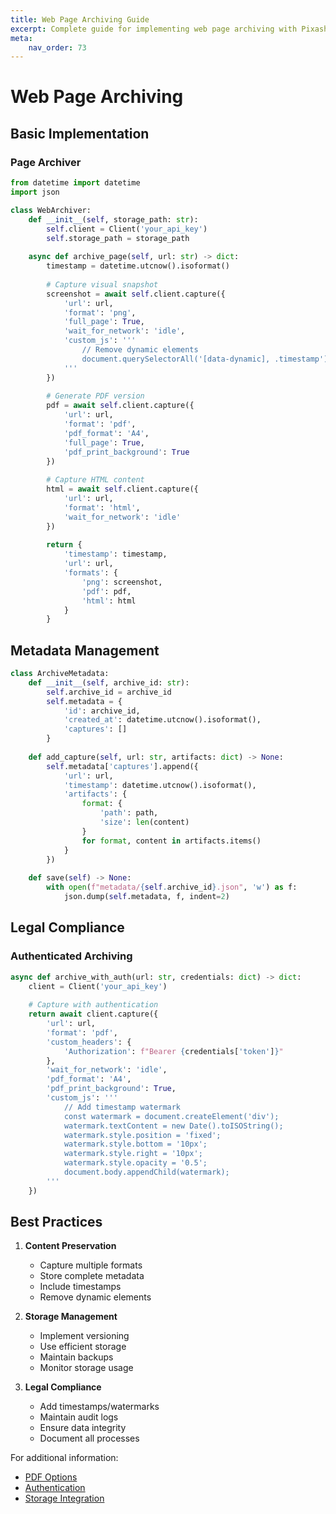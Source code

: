 ```yaml
---
title: Web Page Archiving Guide
excerpt: Complete guide for implementing web page archiving with Pixashot, including content preservation, document generation, and metadata handling.
meta:
    nav_order: 73
---
```


# Web Page Archiving

## Basic Implementation

### Page Archiver
```python
from datetime import datetime
import json

class WebArchiver:
    def __init__(self, storage_path: str):
        self.client = Client('your_api_key')
        self.storage_path = storage_path
    
    async def archive_page(self, url: str) -> dict:
        timestamp = datetime.utcnow().isoformat()
        
        # Capture visual snapshot
        screenshot = await self.client.capture({
            'url': url,
            'format': 'png',
            'full_page': True,
            'wait_for_network': 'idle',
            'custom_js': '''
                // Remove dynamic elements
                document.querySelectorAll('[data-dynamic], .timestamp').forEach(el => el.remove());
            '''
        })
        
        # Generate PDF version
        pdf = await self.client.capture({
            'url': url,
            'format': 'pdf',
            'pdf_format': 'A4',
            'full_page': True,
            'pdf_print_background': True
        })
        
        # Capture HTML content
        html = await self.client.capture({
            'url': url,
            'format': 'html',
            'wait_for_network': 'idle'
        })
        
        return {
            'timestamp': timestamp,
            'url': url,
            'formats': {
                'png': screenshot,
                'pdf': pdf,
                'html': html
            }
        }
```

## Metadata Management

```python
class ArchiveMetadata:
    def __init__(self, archive_id: str):
        self.archive_id = archive_id
        self.metadata = {
            'id': archive_id,
            'created_at': datetime.utcnow().isoformat(),
            'captures': []
        }
    
    def add_capture(self, url: str, artifacts: dict) -> None:
        self.metadata['captures'].append({
            'url': url,
            'timestamp': datetime.utcnow().isoformat(),
            'artifacts': {
                format: {
                    'path': path,
                    'size': len(content)
                }
                for format, content in artifacts.items()
            }
        })
    
    def save(self) -> None:
        with open(f"metadata/{self.archive_id}.json", 'w') as f:
            json.dump(self.metadata, f, indent=2)
```

## Legal Compliance

### Authenticated Archiving
```python
async def archive_with_auth(url: str, credentials: dict) -> dict:
    client = Client('your_api_key')
    
    # Capture with authentication
    return await client.capture({
        'url': url,
        'format': 'pdf',
        'custom_headers': {
            'Authorization': f"Bearer {credentials['token']}"
        },
        'wait_for_network': 'idle',
        'pdf_format': 'A4',
        'pdf_print_background': True,
        'custom_js': '''
            // Add timestamp watermark
            const watermark = document.createElement('div');
            watermark.textContent = new Date().toISOString();
            watermark.style.position = 'fixed';
            watermark.style.bottom = '10px';
            watermark.style.right = '10px';
            watermark.style.opacity = '0.5';
            document.body.appendChild(watermark);
        '''
    })
```

## Best Practices

1. **Content Preservation**
    - Capture multiple formats
    - Store complete metadata
    - Include timestamps
    - Remove dynamic elements

2. **Storage Management**
    - Implement versioning
    - Use efficient storage
    - Maintain backups
    - Monitor storage usage

3. **Legal Compliance**
    - Add timestamps/watermarks
    - Maintain audit logs
    - Ensure data integrity
    - Document all processes

For additional information:
- [PDF Options](../capture-options/output-formats.md)
- [Authentication](../security/authentication.md)
- [Storage Integration](../deployment/index.md)